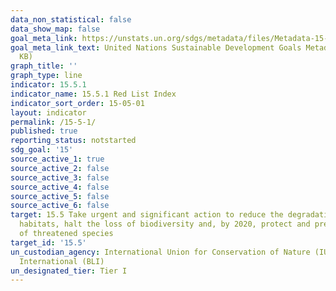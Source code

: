 ```yaml
---
data_non_statistical: false
data_show_map: false
goal_meta_link: https://unstats.un.org/sdgs/metadata/files/Metadata-15-05-01.pdf
goal_meta_link_text: United Nations Sustainable Development Goals Metadata (PDF 440
  KB)
graph_title: ''
graph_type: line
indicator: 15.5.1
indicator_name: 15.5.1 Red List Index
indicator_sort_order: 15-05-01
layout: indicator
permalink: /15-5-1/
published: true
reporting_status: notstarted
sdg_goal: '15'
source_active_1: true
source_active_2: false
source_active_3: false
source_active_4: false
source_active_5: false
source_active_6: false
target: 15.5 Take urgent and significant action to reduce the degradation of natural
  habitats, halt the loss of biodiversity and, by 2020, protect and prevent the extinction
  of threatened species
target_id: '15.5'
un_custodian_agency: International Union for Conservation of Nature (IUCN), BirdLife
  International (BLI)
un_designated_tier: Tier I
---
```

